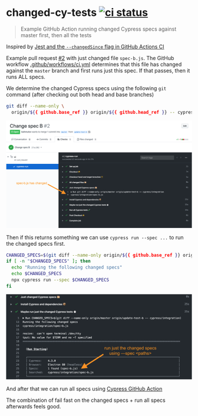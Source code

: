 # changed-cy-tests [![ci status][ci image]][ci url]
> Example GitHub Action running changed Cypress specs against master first, then all the tests

Inspired by [Jest and the `--changedSince` flag in GitHub Actions CI](https://dev.to/bnb/jest-and-the-changedsince-flag-in-github-actions-ci-468i)

Example pull request [#2](https://github.com/bahmutov/changed-cy-tests/pull/2) with just changed file `spec-b.js`. The GitHub workflow [.github/workflows/ci.yml](.github/workflows/ci.yml) determines that this file has changed against the `master` branch and first runs just this spec. If that passes, then it runs ALL specs.

We determine the changed Cypress specs using the following `git` command (after checking out both head and base branches)

```sh
git diff --name-only \
  origin/${{ github.base_ref }} origin/${{ github.head_ref }} -- cypress/integration
```
![Changed Cypress specs](images/changed-specs.png)

Then if this returns something we can use `cypress run --spec ...` to run the changed specs first.

```sh
CHANGED_SPECS=$(git diff --name-only origin/${{ github.base_ref }} origin/${{ github.head_ref }} -- cypress/integration)
if [ -n "$CHANGED_SPECS" ]; then
  echo "Running the following changed specs"
  echo $CHANGED_SPECS
  npx cypress run --spec $CHANGED_SPECS
fi
```

![Running changed specs](images/run-changed-specs.png)

And after that we can run all specs using [Cypress GitHub Action](https://github.com/cypress-io/github-action)

The combination of fail fast on the changed specs + run all specs afterwards feels good.


[ci image]: https://github.com/bahmutov/changed-cy-tests/workflows/main/badge.svg?branch=master
[ci url]: https://github.com/bahmutov/changed-cy-tests/actions
